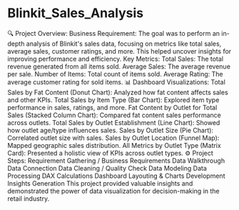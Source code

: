 # Blinkit_Sales_Analysis
🔍 Project Overview:
Business Requirement:
The goal was to perform an in-depth analysis of Blinkit's sales data, focusing on metrics like total sales, average sales, customer ratings, and more. This helped uncover insights for improving performance and efficiency.
Key Metrics:
Total Sales: The total revenue generated from all items sold.
Average Sales: The average revenue per sale.
Number of Items: Total count of items sold.
Average Rating: The average customer rating for sold items.
📊 Dashboard Visualizations:
Total Sales by Fat Content (Donut Chart): Analyzed how fat content affects sales and other KPIs.
Total Sales by Item Type (Bar Chart): Explored item type performance in sales, ratings, and more.
Fat Content by Outlet for Total Sales (Stacked Column Chart): Compared fat content sales performance across outlets.
Total Sales by Outlet Establishment (Line Chart): Showed how outlet age/type influences sales.
Sales by Outlet Size (Pie Chart): Correlated outlet size with sales.
Sales by Outlet Location (Funnel Map): Mapped geographic sales distribution.
All Metrics by Outlet Type (Matrix Card): Presented a holistic view of KPIs across outlet types.
⚙️ Project Steps:
Requirement Gathering / Business Requirements
Data Walkthrough
Data Connection
Data Cleaning / Quality Check
Data Modeling
Data Processing
DAX Calculations
Dashboard Layouting & Charts Development
Insights Generation
This project provided valuable insights and demonstrated the power of data visualization for decision-making in the retail industry.
